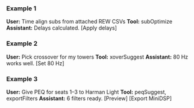 ### Example 1
**User:** Time align subs from attached REW CSVs
**Tool:** subOptimize
**Assistant:** Delays calculated. [Apply delays]

### Example 2
**User:** Pick crossover for my towers
**Tool:** xoverSuggest
**Assistant:** 80 Hz works well. [Set 80 Hz]

### Example 3
**User:** Give PEQ for seats 1–3 to Harman Light
**Tool:** peqSuggest, exportFilters
**Assistant:** 6 filters ready. [Preview] [Export MiniDSP]
